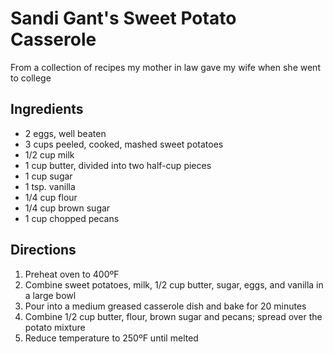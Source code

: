 # Sandi Gant's Sweet Potato Casserole

From a collection of recipes my mother in law gave my wife when she went to college

## Ingredients
* 2 eggs, well beaten
* 3 cups peeled, cooked, mashed sweet potatoes
* 1/2 cup milk
* 1 cup butter, divided into two half-cup pieces
* 1 cup sugar
* 1 tsp. vanilla
* 1/4 cup flour
* 1/4 cup brown sugar
* 1 cup chopped pecans

## Directions
1. Preheat oven to 400ºF
2. Combine sweet potatoes, milk, 1/2 cup butter, sugar, eggs, and vanilla in a large bowl
3. Pour into a medium greased casserole dish and bake for 20 minutes
4. Combine 1/2 cup butter, flour, brown sugar and pecans; spread over the potato mixture
5. Reduce temperature to 250ºF until melted
